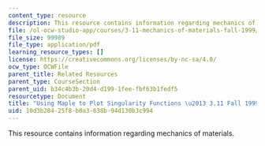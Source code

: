 ```yaml
---
content_type: resource
description: This resource contains information regarding mechanics of materials.
file: /ol-ocw-studio-app/courses/3-11-mechanics-of-materials-fall-1999/10d3b28425f8b0a3638b94d130b3c994_MIT3_11F99_sfnplot.pdf
file_size: 99989
file_type: application/pdf
learning_resource_types: []
license: https://creativecommons.org/licenses/by-nc-sa/4.0/
ocw_type: OCWFile
parent_title: Related Resources
parent_type: CourseSection
parent_uid: b34c4b3b-20d4-d199-1fee-fbf63b1fedf5
resourcetype: Document
title: "Using Maple to Plot Singularity Functions \u2013 3.11 Fall 1999"
uid: 10d3b284-25f8-b0a3-638b-94d130b3c994
---
```

This resource contains information regarding mechanics of materials.